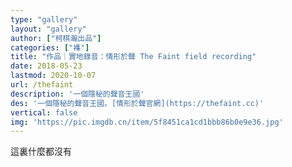 ```yaml
---
type: "gallery"
layout: "gallery"
author: ["柯棋瀚出品"]
categories: ["襍"]
title: "作品｜實地錄音：情形於聲 The Faint field recording"
date: 2018-05-23
lastmod: 2020-10-07
url: /thefaint
description: '一個隱秘的聲音王國'
des: '一個隱秘的聲音王國。[情形於聲官網](https://thefaint.cc)'
vertical: false
img: 'https://pic.imgdb.cn/item/5f8451ca1cd1bbb86b0e9e36.jpg'
---
```


這裏什麼都沒有
